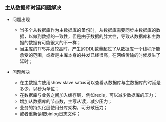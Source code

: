 ### 主从数据库时延问题解决

- 问题出现

  - 当多个从数据库作为主数据库的备份时，从数据库需要同步主数据库的数据，以做到数据的一致性，但是由于数据的胖大性，导致从数据库和主数据的数据有可能很大的不一样；
  - 当主库的TPS并发较高时，产生的DDL数量超过了从数据库一个线程所能承受的范围，或者是主库本身的并发已经很高，在网络传输的时候发生了延时；

- 问题解决

  - 在主数据库使用show slave satus可以查看从数据库与主数据库的时延是多少，以秒为单位；
  - 在数据库与业务之间加入缓存层，例如redis，可以减少数据库的压力；
  - 增加从数据库的节点数，主写从读，减少压力；
  - 业务的持久化层使用分库架构，可分散压力；
  - 或者重新读取binlog日志文件；

  ​